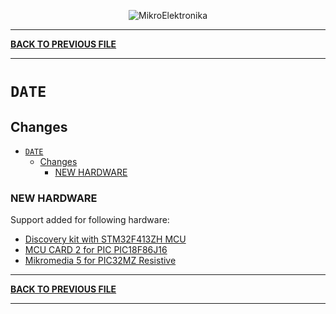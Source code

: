 <p align="center">
  <img src="http://www.mikroe.com/img/designs/beta/logo_small.png?raw=true" alt="MikroElektronika"/>
</p>

---

**[BACK TO PREVIOUS FILE](../changelog.md)**

---

# `DATE`

## Changes

- [`DATE`](#date)
  - [Changes](#changes)
    - [NEW HARDWARE](#new-hardware)

### NEW HARDWARE

Support added for following hardware:

+ [Discovery kit with STM32F413ZH MCU](https://www.st.com/content/st_com/en/products/evaluation-tools/product-evaluation-tools/mcu-mpu-eval-tools/stm32-mcu-mpu-eval-tools/stm32-discovery-kits/32f413hdiscovery.html)
+ [MCU CARD 2 for PIC PIC18F86J16](https://www.mikroe.com/mcu-card-2-for-pic-pic18f86j16)
+ [Mikromedia 5 for PIC32MZ Resistive](https://www.mikroe.com/mikromedia-5-for-pic32mz-resistive)

---

**[BACK TO PREVIOUS FILE](../changelog.md)**

---
